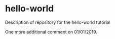 # hello-world
Description of repository for the hello-world tutorial

One more additional comment on 01/01/2019. 
